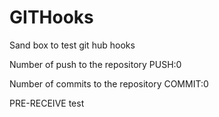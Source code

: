 # GITHooks
Sand box to test git hub hooks

Number of push to the repository
PUSH:0

Number of commits to the repository
COMMIT:0

PRE-RECEIVE test